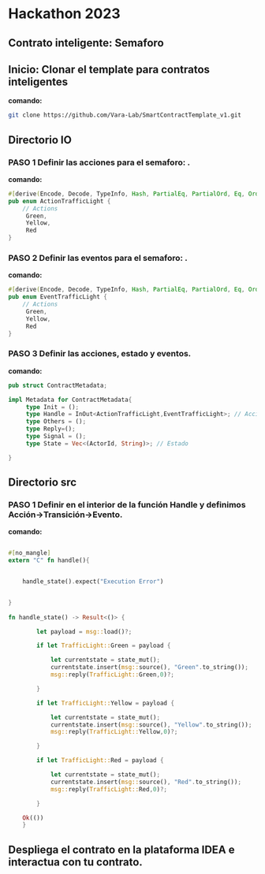 # Hackathon 2023

## Contrato inteligente: Semaforo

## Inicio: Clonar el template para contratos inteligentes

**comando:**
```bash
git clone https://github.com/Vara-Lab/SmartContractTemplate_v1.git
```

## Directorio IO

### PASO 1 Definir las acciones para el semaforo: .
**comando:**
```rust
#[derive(Encode, Decode, TypeInfo, Hash, PartialEq, PartialOrd, Eq, Ord, Clone, Copy, Debug)]
pub enum ActionTrafficLight {
    // Actions
     Green,
     Yellow,
     Red
}

```

### PASO 2 Definir las eventos para el semaforo: .
**comando:**
```rust
#[derive(Encode, Decode, TypeInfo, Hash, PartialEq, PartialOrd, Eq, Ord, Clone, Copy, Debug)]
pub enum EventTrafficLight {
    // Actions
     Green,
     Yellow,
     Red
}

```

### PASO 3 Definir las acciones, estado y eventos.
**comando:**
```rust
pub struct ContractMetadata;

impl Metadata for ContractMetadata{
     type Init = ();
     type Handle = InOut<ActionTrafficLight,EventTrafficLight>; // Acciones como entrada y  eventos como salida.
     type Others = ();
     type Reply=();
     type Signal = ();
     type State = Vec<(ActorId, String)>; // Estado 

}
```


## Directorio src

### PASO 1 Definir en el interior de la función Handle y definimos Acción->Transición->Evento.
**comando:**
```rust

#[no_mangle]
extern "C" fn handle(){


    handle_state().expect("Execution Error")


}
   
fn handle_state() -> Result<()> {

        let payload = msg::load()?;

        if let TrafficLight::Green = payload {

            let currentstate = state_mut();
            currentstate.insert(msg::source(), "Green".to_string());
            msg::reply(TrafficLight::Green,0)?;

        }

        if let TrafficLight::Yellow = payload {

            let currentstate = state_mut();
            currentstate.insert(msg::source(), "Yellow".to_string());
            msg::reply(TrafficLight::Yellow,0)?;

        }

        if let TrafficLight::Red = payload {

            let currentstate = state_mut();
            currentstate.insert(msg::source(), "Red".to_string());
            msg::reply(TrafficLight::Red,0)?;

        }

    Ok(())
    }

```

## Despliega el contrato en la plataforma IDEA e interactua con tu contrato.
